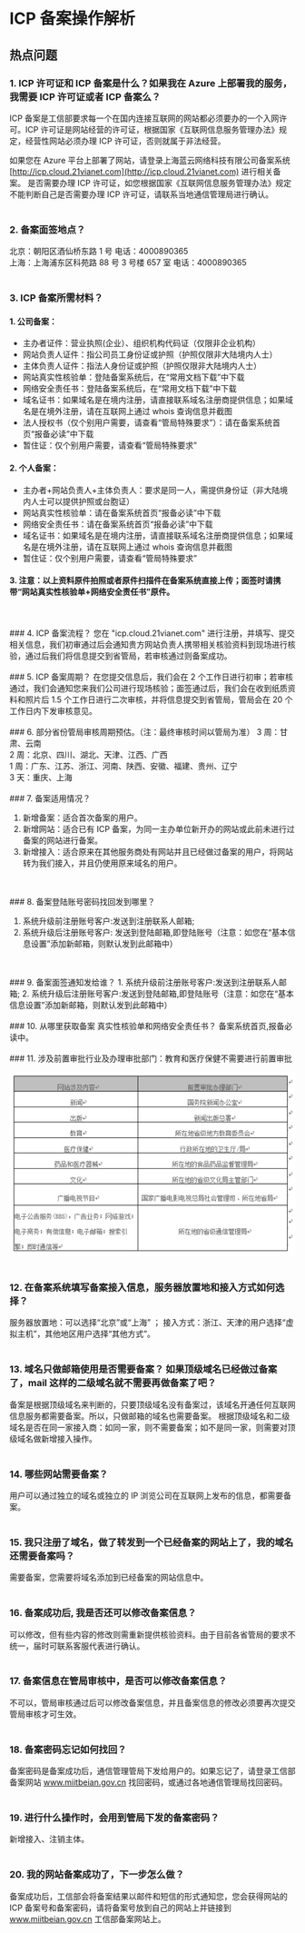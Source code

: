 ﻿<properties
	pageTitle="热点问题 | Azure"
	description="ICP 备案中的一些问题"
	services="icp-backup"
	documentationCenter=""
	authors="will"
	manager="edwinc"
	editor=""
	tags="icp"/>

<tags
	ms.service="icp-backup"
	ms.workload=""
	ms.tgt_pltfrm=""
	ms.devlang="na"
	ms.topic="article"
	ms.date="01/20/2017"
	wacn.date="01/20/2017"
	wacn.lang="cn" 
	ms.author="will"/>

# ICP 备案操作解析

## 热点问题

### 1. ICP 许可证和 ICP 备案是什么？如果我在 Azure 上部署我的服务，我需要 ICP 许可证或者 ICP 备案么？
ICP 备案是工信部要求每一个在国内连接互联网的网站都必须要办的一个入网许可。ICP 许可证是网站经营的许可证，根据国家《互联网信息服务管理办法》规定，经营性网站必须办理 ICP 许可证，否则就属于非法经营。

如果您在 Azure 平台上部署了网站，请登录上海蓝云网络科技有限公司备案系统 [http://icp.cloud.21vianet.com](http://icp.cloud.21vianet.com) 进行相关备案。
是否需要办理 ICP 许可证，如您根据国家《互联网信息服务管理办法》规定不能判断自己是否需要办理 ICP 许可证，请联系当地通信管理局进行确认。
</br>
</br>
### 2. 备案面签地点？
北京：朝阳区酒仙桥东路 1 号   电话：4000890365</br>
上海：上海浦东区科苑路 88 号 3 号楼 657 室    电话：4000890365
</br>
</br>
### 3. ICP 备案所需材料？
#### 1. 公司备案：
- 主办者证件：营业执照(企业）、组织机构代码证（仅限非企业机构）
- 网站负责人证件：指公司员工身份证或护照（护照仅限非大陆境内人士）
- 主体负责人证件：指法人身份证或护照（护照仅限非大陆境内人士）
- 网站真实性核验单：登陆备案系统后，在“常用文档下载”中下载
- 网络安全责任书：登陆备案系统后，在“常用文档下载”中下载
- 域名证书：如果域名是在境内注册，请直接联系域名注册商提供信息；如果域名是在境外注册，请在互联网上通过 whois 查询信息并截图
- 法人授权书（仅个别用户需要，请查看“管局特殊要求”）：请在备案系统首页“报备必读”中下载
- 暂住证：仅个别用户需要，请查看“管局特殊要求”

#### 2. 个人备案：
- 主办者+网站负责人+主体负责人：要求是同一人，需提供身份证（非大陆境内人士可以提供护照或台胞证）
- 网站真实性核验单：请在备案系统首页“报备必读”中下载
- 网络安全责任书：请在备案系统首页“报备必读”中下载
- 域名证书：如果域名是在境内注册，请直接联系域名注册商提供信息；如果域名是在境外注册，请在互联网上通过 whois 查询信息并截图
- 暂住证：仅个别用户需要，请查看“管局特殊要求”

#### 3. 注意：以上资料原件拍照或者原件扫描件在备案系统直接上传；面签时请携带“网站真实性核验单+网络安全责任书”原件。
</br>
</br>
### 4. ICP 备案流程？
您在 "icp.cloud.21vianet.com" 进行注册，并填写、提交相关信息，我们初审通过后会通知贵方网站负责人携带相关核验资料到现场进行核验，通过后我们将信息提交到省管局，若审核通过则备案成功。
</br>
</br>
### 5. ICP 备案周期？
在您提交信息后，我们会在 2 个工作日进行初审；若审核通过，我们会通知您来我们公司进行现场核验；面签通过后，我们会在收到纸质资料和照片后 1.5 个工作日进行二次审核，并将信息提交到省管局，管局会在 20 个工作日内下发审核意见。
</br>
</br>
### 6. 部分省份管局审核周期预估。（注：最终审核时间以管局为准）
3 周：甘肃、云南</br>
2 周：北京、四川、湖北、天津、江西、广西</br>
1 周：广东、江苏、浙江、河南、陕西、安徽、福建、贵州、辽宁</br>
3 天：重庆、上海
</br>
</br>
### 7. 备案适用情况？

1. 新增备案：适合首次备案的用户。
2. 新增网站：适合已有 ICP 备案，为同一主办单位新开办的网站或此前未进行过备案的网站进行备案。
3. 新增接入：适合原来在其他服务商处有网站并且已经做过备案的用户，将网站转为我们接入，并且仍使用原来域名的用户。
</br>
</br>
### 8. 备案登陆账号密码找回发到哪里？

1. 系统升级前注册账号客户:发送到注册联系人邮箱;
2. 系统升级后注册账号客户: 发送到登陆邮箱,即登陆账号（注意：如您在“基本信息设置”添加新邮箱，则默认发到此邮箱中）
</br>
</br>
### 9. 备案面签通知发给谁？
1. 系统升级前注册账号客户:发送到注册联系人邮箱;
2. 系统升级后注册账号客户:发送到登陆邮箱,即登陆账号（注意：如您在“基本信息设置”添加新邮箱，则默认发到此邮箱中）
</br>
</br>
### 10. 从哪里获取备案 真实性核验单和网络安全责任书？
备案系统首页,报备必读中。
</br>
</br>
### 11. 涉及前置审批行业及办理审批部门：教育和医疗保健不需要进行前置审批

![procedure](./media/8-1.png)
</br>
</br>
### 12. 在备案系统填写备案接入信息，服务器放置地和接入方式如何选择？
服务器放置地：可以选择“北京”或“上海” ；
接入方式：浙江、天津的用户选择“虚拟主机”，其他地区用户选择“其他方式”。
</br>
</br>
### 13. 域名只做邮箱使用是否需要备案？ 如果顶级域名已经做过备案了，mail 这样的二级域名就不需要再做备案了吧？
备案是根据顶级域名来判断的，只要顶级域名没有备案过，该域名开通任何互联网信息服务都需要备案。所以，只做邮箱的域名也需要备案。
根据顶级域名和二级域名是否在同一家接入商：如同一家，则不需要备案；如不是同一家，则需要对顶级域名做新增接入操作。
</br>
</br>
### 14. 哪些网站需要备案？ 
用户可以通过独立的域名或独立的 IP 浏览公司在互联网上发布的信息，都需要备案。
</br>
</br>
### 15. 我只注册了域名，做了转发到一个已经备案的网站上了，我的域名还需要备案吗？ 
需要备案，您需要将域名添加到已经备案的网站信息中。
</br>
</br>
### 16. 备案成功后, 我是否还可以修改备案信息？
可以修改，但有些内容的修改则需重新提供核验资料。由于目前各省管局的要求不统一，届时可联系客服代表进行确认。
</br>
</br>
### 17. 备案信息在管局审核中，是否可以修改备案信息？
不可以，管局审核通过后可以修改备案信息，并且备案信息的修改必须要再次提交管局审核才可生效。
</br>
</br>
### 18. 备案密码忘记如何找回？
备案密码是备案成功后，通信管理管局下发给用户的。如果忘记了，请登录工信部备案网站 www.miitbeian.gov.cn 找回密码，或通过各地通信管理局找回密码。
</br>
</br>
### 19. 进行什么操作时，会用到管局下发的备案密码？
新增接入、注销主体。
</br>
</br>
### 20. 我的网站备案成功了，下一步怎么做？
备案成功后，工信部会将备案结果以邮件和短信的形式通知您，您会获得网站的 ICP 备案号和备案密码，请将备案号放到自己的网站上并链接到 www.miitbeian.gov.cn 工信部备案网站上。
</br>
</br>
